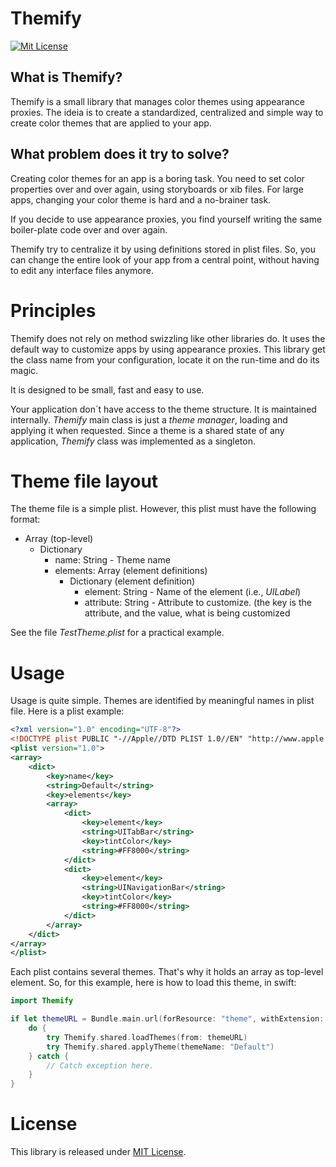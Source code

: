 # Themify
[![Mit License][mit-badge]][mit-url]

## What is Themify?

Themify is a small library that manages color themes using appearance
proxies. The ideia is to create a standardized, centralized and simple way to
create color themes that are applied to your app.

## What problem does it try to solve?

Creating color themes for an app is a boring task. You need to set color
properties over and over again, using storyboards or xib files. For large apps,
changing your color theme is hard and a no-brainer task.

If you decide to use appearance proxies, you find yourself writing the same
boiler-plate code over and over again.

Themify try to centralize it by using definitions stored in plist files. So, you
can change the entire look of your app from a central point, without having to
edit any interface files anymore.

# Principles

Themify does not rely on method swizzling like other libraries do. It uses the
default way to customize apps by using appearance proxies. This library get the
class name from your configuration, locate it on the run-time and do its magic.

It is designed to be small, fast and easy to use.

Your application don´t have access to the theme structure. It is maintained
internally. _Themify_ main class is just a _theme manager_, loading and applying
it when requested. Since a theme is a shared state of any application, _Themify_
class was implemented as a singleton.

# Theme file layout

The theme file is a simple plist. However, this plist must have the following format:

- Array (top-level)
  - Dictionary
    - name: String - Theme name
    - elements: Array (element definitions)
      - Dictionary (element definition)
        - element: String - Name of the element (i.e., _UILabel_)
        - attribute: String - Attribute to customize. (the key is the attribute, and the value, what is being customized

See the file _TestTheme.plist_ for a practical example.

# Usage

Usage is quite simple. Themes are identified by meaningful names in plist
file. Here is a plist example:

```xml
<?xml version="1.0" encoding="UTF-8"?>
<!DOCTYPE plist PUBLIC "-//Apple//DTD PLIST 1.0//EN" "http://www.apple.com/DTDs/PropertyList-1.0.dtd">
<plist version="1.0">
<array>
	<dict>
		<key>name</key>
		<string>Default</string>
		<key>elements</key>
		<array>
			<dict>
				<key>element</key>
				<string>UITabBar</string>
				<key>tintColor</key>
				<string>#FF8000</string>
			</dict>
			<dict>
				<key>element</key>
				<string>UINavigationBar</string>
				<key>tintColor</key>
				<string>#FF8000</string>
			</dict>
		</array>
	</dict>
</array>
</plist>
```

Each plist contains several themes. That's why it holds an array as top-level
element. So, for this example, here is how to load this theme, in swift:

```swift
import Themify

if let themeURL = Bundle.main.url(forResource: "theme", withExtension: "plist") {
    do {
        try Themify.shared.loadThemes(from: themeURL)
        try Themify.shared.applyTheme(themeName: "Default")
    } catch {
        // Catch exception here.
    }
}
```

# License

This library is released under [MIT License](LICENSE).

[mit-badge]: https://img.shields.io/badge/License-MIT-blue.svg?style=flat
[mit-url]: https://tldrlegal.com/license/mit-license
